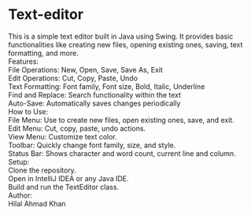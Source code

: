 # Text-editor
This is a simple text editor built in Java using Swing. It provides basic functionalities like creating new files, opening existing ones, saving, text formatting, and more.
<br>
Features:
<br>
File Operations: New, Open, Save, Save As, Exit
<br>
Edit Operations: Cut, Copy, Paste, Undo
<br>
Text Formatting: Font family, Font size, Bold, Italic, Underline
<br>
Find and Replace: Search functionality within the text
<br>
Auto-Save: Automatically saves changes periodically
<br>
How to Use:
<br>
File Menu: Use to create new files, open existing ones, save, and exit.
<br>
Edit Menu: Cut, copy, paste, undo actions.
<br>
View Menu: Customize text color.
<br>
Toolbar: Quickly change font family, size, and style.
<br>
Status Bar: Shows character and word count, current line and column.
<br>
Setup:
<br>
Clone the repository.
<br>
Open in IntelliJ IDEA or any Java IDE.
<br>
Build and run the TextEditor class.
<br>
Author:
<br>
Hilal Ahmad Khan

